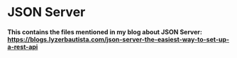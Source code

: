 # JSON Server

#### This contains the files mentioned in my blog about JSON Server: https://blogs.lyzerbautista.com/json-server-the-easiest-way-to-set-up-a-rest-api
